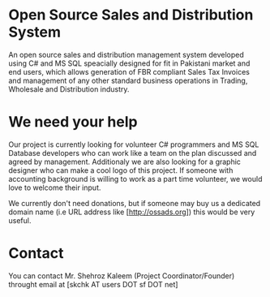 # Open Source Sales and Distribution System
An open source sales and distribution management system developed using C# and MS SQL speacially designed for fit in Pakistani market and end users, which allows generation of FBR compliant Sales Tax Invoices and management of any other standard business operations in Trading, Wholesale and Distribution industry. 

# We need your help
Our project is currently looking for volunteer C# programmers and MS SQL Database developers who can work like a team on the plan discussed and agreed by management. Additionaly we are also looking for a graphic designer who can make a cool logo of this project. If someone with accounting background is willing to work as a part time volunteer, we would love to welcome their input.

We currently don't need donations, but if someone may buy us a dedicated domain name (i.e URL address like [http://ossads.org]) this would be very useful. 

# Contact
You can contact Mr. Shehroz Kaleem (Project Coordinator/Founder) throught email at [skchk AT users DOT sf DOT net]
